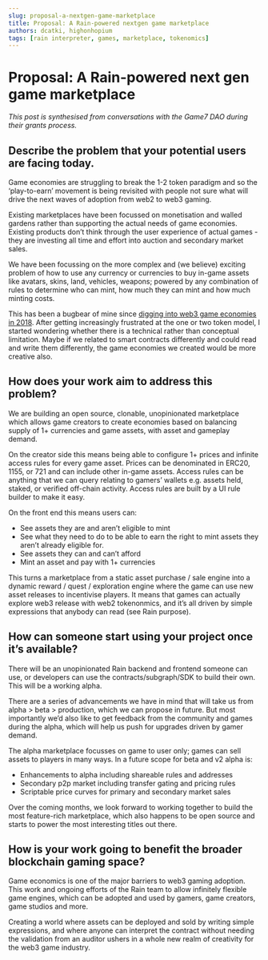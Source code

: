 ```yaml
---
slug: proposal-a-nextgen-game-marketplace
title: Proposal: A Rain-powered nextgen game marketplace
authors: dcatki, highonhopium
tags: [rain interpreter, games, marketplace, tokenomics]
---
```


# Proposal: A Rain-powered next gen game marketplace

_This post is synthesised from conversations with the Game7 DAO during their grants process._

## Describe the problem that your potential users are facing today.

Game economies are struggling to break the 1-2 token paradigm and so the ‘play-to-earn’ movement is being revisited with people not sure what will drive the next waves of adoption from web2 to web3 gaming.

Existing marketplaces have been focussed on monetisation and walled gardens rather than supporting the actual needs of game economies. Existing products don’t think through the user experience of actual games - they are investing all time and effort into auction and secondary market sales.

We have been focussing on the more complex and (we believe) exciting problem of how to use any currency or currencies to buy in-game assets like avatars, skins, land, vehicles, weapons; powered by any combination of rules to determine who can mint, how much they can mint and how much minting costs. 

This has been a bugbear of mine since [digging into web3 game economies in 2018](https://medium.com/embersword/announcement-david-atkinson-joins-the-ember-sword-team-d8e2caef25a2). After getting increasingly frustrated at the one or two token model, I started wondering whether there is a technical rather than conceptual limitation. Maybe if we related to smart contracts differently and could read and write them differently, the game economies we created would be more creative also.

## How does your work aim to address this problem? 

We are building an open source, clonable, unopinionated marketplace which allows game creators to create economies based on balancing supply of 1+ currencies and game assets, with asset and gameplay demand.

On the creator side this means being able to configure 1+ prices and infinite access rules for every game asset. Prices can be denominated in ERC20, 1155, or 721 and can include other in-game assets. Access rules can be anything that we can query relating to gamers’ wallets e.g. assets held, staked, or verified off-chain activity. Access rules are built by a UI rule builder to make it easy.

On the front end this means users can:
* See assets they are and aren’t eligible to mint
* See what they need to do to be able to earn the right to mint assets they aren’t already eligible for.
* See assets they can and can’t afford
* Mint an asset and pay with 1+ currencies

This turns a marketplace from a static asset purchase / sale engine into a dynamic reward / quest / exploration engine where the game can use new asset releases to incentivise players. It means that games can actually explore web3 release with web2 tokenonmics, and it’s all driven by simple expressions that anybody can read (see Rain purpose).

## How can someone start using your project once it’s available?

There will be an unopinionated Rain backend and frontend someone can use, or developers can use the contracts/subgraph/SDK to build their own. This will be a working alpha.

There are a series of advancements we have in mind that will take us from alpha > beta > production, which we can propose in future. But most importantly we’d also like to get feedback from the community and games during the alpha, which will help us push for upgrades driven by gamer demand.

The alpha marketplace focusses on game to user only; games can sell assets to players in many ways.
In a future scope for beta and v2 alpha is:
* Enhancements to alpha including shareable rules and addresses
* Secondary p2p market including transfer gating and pricing rules
* Scriptable price curves for primary and secondary market sales

Over the coming months, we look forward to working together to build the most feature-rich marketplace, which also happens to be open source and starts to power the most interesting titles out there.

## How is your work going to benefit the broader blockchain gaming space?

Game economics is one of the major barriers to web3 gaming adoption. This work and ongoing efforts of the Rain team to allow infinitely flexible game engines, which can be adopted and used by gamers, game creators, game studios and more.

Creating a world where assets can be deployed and sold by writing simple expressions, and where anyone can interpret the contract without needing the validation from an auditor ushers in a whole new realm of creativity for the web3 game industry.

